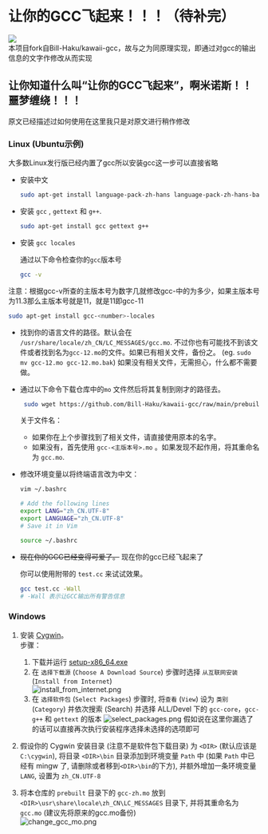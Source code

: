 # 让你的GCC飞起来！！！（待补完）
![](https://count.getloli.com/get/@JoyinJoester.github.Let-your-GCC-fly-)
<br>本项目fork自Bill-Haku/kawaii-gcc，故与之为同原理实现，即通过对gcc的输出信息的文字作修改从而实现
## 让你知道什么叫“让你的GCC飞起来”，啊米诺斯！！噩梦缠绕！！！
原文已经描述过如何使用在这里我只是对原文进行稍作修改
### Linux (Ubuntu示例)
大多数Linux发行版已经内置了gcc所以安装gcc这一步可以直接省略

- 安装中文

    ```bash
    sudo apt-get install language-pack-zh-hans language-pack-zh-hans-base
    ```

- 安装 `gcc` ,  `gettext` 和 `g++`.

    ```bash
    sudo apt-get install gcc gettext g++
    ```

- 安装 `gcc locales`

    通过以下命令检查你的`gcc`版本号

    ```bash
    gcc -v
    ```


注意：根据gcc-v所查的主版本号为数字几就修改gcc-<number>中的<number>为多少，如果主版本号为11.3那么主版本号就是11，<number>就是11即gcc-11
```bash
sudo apt-get install gcc-<number>-locales
```


- 找到你的语言文件的路径。默认会在 `/usr/share/locale/zh_CN/LC_MESSAGES/gcc.mo`. 不过你也有可能找不到该文件或者找到名为`gcc-12.mo`的文件。如果已有相关文件，备份之。 (eg. `sudo mv gcc-12.mo gcc-12.mo.bak`) 如果没有相关文件，无需担心，什么都不需要做。

- 通过以下命令下载仓库中的`mo` 文件然后将其复制到刚才的路径去。

    ```bash
     sudo wget https://github.com/Bill-Haku/kawaii-gcc/raw/main/prebuilt/gcc-zh.mo -O /usr/share/locale/zh_CN/LC_MESSAGES/gcc-12.mo
    ```
    关于文件名：

    - 如果你在上个步骤找到了相关文件，请直接使用原本的名字。
    - 如果没有，首先使用 `gcc-<主版本号>.mo` 。如果发现不起作用，将其重命名为 `gcc.mo`.

- 修改环境变量以将终端语言改为中文：

    ```bash
    vim ~/.bashrc
    
    # Add the following lines
    export LANG="zh_CN.UTF-8"
    export LANGUAGE="zh_CN.UTF-8"
    # Save it in Vim

    source ~/.bashrc
    ```

- ~~现在你的GCC已经变得可爱了。~~ 现在你的gcc已经飞起来了

    你可以使用附带的 `test.cc` 来试试效果。

    ```bash
    gcc test.cc -Wall
    # -Wall 表示让GCC输出所有警告信息
    ```

### Windows

1. 安装 [Cygwin](https://www.cygwin.com/)。  
   步骤：
    1. 下载并运行 [setup-x86_64.exe](https://www.cygwin.com/setup-x86_64.exe)
    2. 在 `选择下载源` (`Choose A Download Source`) 步骤时选择 `从互联网安装` (`Install from Internet`)  
    ![install_from_internet.png](img/install_from_internet.png)
    3. 在 `选择软件包` (`Select Packages`) 步骤时, 将`查看` (`View`) 设为 `类别` (`Category`) 并依次搜索 (Search) 并选择 ALL/Devel 下的 `gcc-core`，`gcc-g++` 和 `gettext` 的版本
    ![select_packages.png](img/select_packages.png)
假如说在这里你漏选了的话可以直接再次执行安装程序选择未选择的选项即可
2. 假设你的 Cygwin 安装目录 (注意不是软件包下载目录) 为 `<DIR>` (默认应该是 `C:\cygwin`), 将目录 `<DIR>\bin` 目录添加到环境变量 `Path` 中 (如果 `Path` 中已经有 mingw 了, 请删除或者移到`<DIR>\bin`的下方), 并额外增加一条环境变量 `LANG`, 设置为 `zh_CN.UTF-8`

3. 将本仓库的 `prebuilt` 目录下的 `gcc-zh.mo` 放到 `<DIR>\usr\share\locale\zh_CN\LC_MESSAGES` 目录下, 并将其重命名为 `gcc.mo` (建议先将原来的gcc.mo备份)  
    ![change_gcc_mo.png](img/change_gcc_mo.png)
